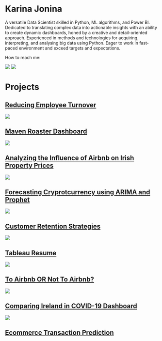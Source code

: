 # Karina Jonina

A versatile Data Scientist skilled in Python, ML algorithms, and Power BI. Dedicated to translating complex data into actionable insights with an ability to create dynamic dashboards, honed by a creative and detail-oriented approach. Experienced in methods and technologies for acquiring, interpreting, and analysing big data using Python. Eager to work in fast-paced environment and exceed targets and expectations. 


How to reach me: 

<a href='https://www.linkedin.com/in/karinajonina/'>
<img src='icons/icon_linkedin.png'/></a>
<a href='https://public.tableau.com/profile/karina.jonina#!/'>
<img src='icons/icon_tableau.png'/></a>

# Projects

## [Reducing Employee Turnover](https://github.com/kjonina/Employee-Attrition)

<img src='https://github.com/kjonina/kjonina/blob/master/icons/Employee%20CHurn.png'/></a>

## [Maven Roaster Dashboard](https://public.tableau.com/app/profile/karina.jonina/viz/MavenRoasters_16961961513650/MavenRoaster)

<img src='https://github.com/kjonina/kjonina/blob/master/icons/Maven%20Roaster.png'/></a>

## [Analyzing the Influence of Airbnb on Irish Property Prices](https://github.com/kjonina/Analyzing-the-Influence-of-Airbnb-on-Irish-Property-Prices)

<img src='https://github.com/kjonina/Analyzing-the-Influence-of-Airbnb-on-Irish-Property-Prices/blob/main/screenshots/animation.gif'/></a>

## [Forecasting Cryprotcurrency using ARIMA and Prophet](https://github.com/kjonina/forecasting_cryptocurrency_price_and_django_development)

<img src='https://github.com/kjonina/forecasting_cryptocurrency_price_and_django_development/blob/main/Graphs/price_sma_volume_chart%20.PNG'/></a>

## [Customer Retention Strategies](https://public.tableau.com/app/profile/karina.jonina/viz/TelcoCustomerChurn_17262655000800/Overview)

<img src='https://github.com/kjonina/kjonina/blob/master/icons/Employee%20CHurn.png'></a>

## [Tableau Resume](https://public.tableau.com/app/profile/karina.jonina/viz/KarinaTableauCV/Resume)
<img src='icons/Resume.png'/></a>

## [To Airbnb OR Not To Airbnb?](https://public.tableau.com/app/profile/karina.jonina/viz/To-Rent-or-Not-To-Rent/Dashboard)

<img src='https://github.com/kjonina/kjonina/blob/master/icons/AIRbnbpng.png'></a>

## [Comparing Ireland in COVID-19 Dashboard](https://public.tableau.com/app/profile/karina.jonina/viz/COVID-19Dashboard_16121687154650/Deathsper100000)

<img src='icons/tableau_covid.png'/></a>

## [Ecommerce Transaction Prediction](https://github.com/kjonina/Ecommerce-Transaction-Prediction)